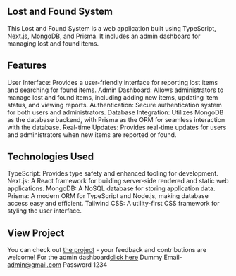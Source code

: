
## Lost and Found System
This Lost and Found System is a web application built using TypeScript, Next.js, MongoDB, and Prisma. It includes an admin dashboard for managing lost and found items.

## Features
User Interface: Provides a user-friendly interface for reporting lost items and searching for found items.
Admin Dashboard: Allows administrators to manage lost and found items, including adding new items, updating item status, and viewing reports.
Authentication: Secure authentication system for both users and administrators.
Database Integration: Utilizes MongoDB as the database backend, with Prisma as the ORM for seamless interaction with the database.
Real-time Updates: Provides real-time updates for users and administrators when new items are reported or found.

## Technologies Used
TypeScript: Provides type safety and enhanced tooling for development.
Next.js: A React framework for building server-side rendered and static web applications.
MongoDB: A NoSQL database for storing application data.
Prisma: A modern ORM for TypeScript and Node.js, making database access easy and efficient.
Tailwind CSS: A utility-first CSS framework for styling the user interface.


## View Project
You can check out [the project](https://lostandfoundsystem.vercel.app/) - your feedback and contributions are welcome!
For the admin dashboard[click here](https://lostandfoundsystem.vercel.app/admin)
Dummy Email- admin@gmail.com
Password 1234


